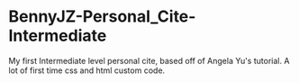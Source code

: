 # BennyJZ-Personal_Cite-Intermediate

My first Intermediate level personal cite, based off of Angela Yu's tutorial. A lot of first time css and html custom code.
